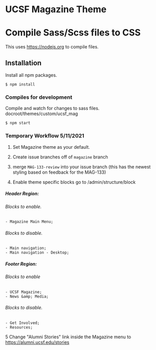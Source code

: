 # UCSF Magazine Theme

# Compile Sass/Scss files to CSS
This uses https://nodejs.org to compile files.

## Installation
Install all npm packages.
```
$ npm install
```

### Compiles for development
Compile and watch for changes to sass files. docroot/themes/custom/ucsf_mag
```
$ npm start
```

### Temporary Workflow 5/11/2021
1. Set Magazine theme as your default.
2. Create issue branches off of  `magazine` branch
3. merge `MAG-133-review` into your issue branch (this has the newest styling based on feedback for the MAG-133)

4. Enable theme specific blocks
go to /admin/structure/block

##### Header Region:
###### Blocks to enable.
    - Magazine Main Menu;
###### Blocks to disable.
    - Main navigation;
    - Main navigation - Desktop;

##### Footer Region:

###### Blocks to enable
    - UCSF Magazine;
    - News &amp; Media;

###### Blocks to disable.
    - Get Involved;
    - Resources;

5 Change "Alumni Stories" link inside the Magazine menu to
https://alumni.ucsf.edu/stories